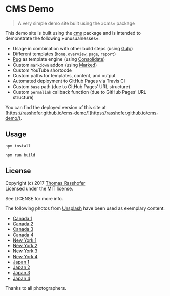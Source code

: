 # CMS Demo

> A very simple demo site built using the »cms« package

This demo site is built using the [cms](https://github.com/rasshofer/cms) package and is intended to demonstrate the following »unusualnesses«.

- Usage in combination with other build steps (using [Gulp](https://www.npmjs.com/package/gulp))
- Different templates (`home`, `overview`, `page`, `report`)
- [Pug](http://npmjs.com/package/pug) as template engine (using [Consolidate](https://www.npmjs.com/package/consolidate))
- Custom `markdown` addon (using [Marked](http://npmjs.com/package/marked))
- Custom YouTube shortcode
- Custom paths for templates, content, and output
- Automated deployment to GitHub Pages via Travis CI
- Custom `base` path (due to GitHub Pages’ URL structure)
- Custom `permalink` callback function (due to GitHub Pages’ URL structure)

You can find the deployed version of this site at [https://rasshofer.github.io/cms-demo/](https://rasshofer.github.io/cms-demo/).

## Usage

```
npm install
```

```
npm run build
```

## License

Copyright (c) 2017 [Thomas Rasshofer](http://thomasrasshofer.com/)  
Licensed under the MIT license.

See LICENSE for more info.

The following photos from [Unsplash](https://unsplash.com/) have been used as exemplary content.

- [Canada 1](https://unsplash.com/photos/UGZcx5V_HBE)
- [Canada 2](https://unsplash.com/photos/RlThtfyCd5k)
- [Canada 3](https://unsplash.com/photos/O-zozg13yuk)
- [Canada 4](https://unsplash.com/photos/pCyF1HIMovI)
- [New York 1](https://unsplash.com/photos/zzAog9QvVFk)
- [New York 2](https://unsplash.com/photos/vJLP9PY5BCE)
- [New York 3](https://unsplash.com/photos/nGEhLj236V8)
- [New York 4](https://unsplash.com/photos/Aa8_X_YgrO4)
- [Japan 1](https://unsplash.com/photos/Dksk8szLRN0)
- [Japan 2](https://unsplash.com/photos/vJqSAasmCEY)
- [Japan 3](https://unsplash.com/photos/IjA4vTJ3PHY)
- [Japan 4](https://unsplash.com/photos/NYyCqdBOKwc)

Thanks to all photographers.
